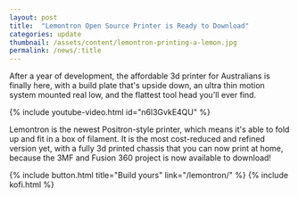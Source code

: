 ```yaml
---
layout: post
title:  "Lemontron Open Source Printer is Ready to Download"
categories: update
thumbnail: /assets/content/lemontron-printing-a-lemon.jpg
permalink: /news/:title
---
```


After a year of development, the affordable 3d printer for Australians is finally here, with a build plate that's upside
down, an ultra thin motion system mounted real low, and the flattest tool head you'll ever find.

{% include youtube-video.html id="n6l3GvkE4QU" %}

Lemontron is the newest Positron-style printer, which means it's able to fold up and fit in a box of filament. It is the
most cost-reduced and refined version yet, with a fully 3d printed chassis that you can now print at home, because the
3MF and Fusion 360 project is now available to download!

<div class="btn-wrapper">
{% include button.html title="Build yours" link="/lemontron/" %}
{% include kofi.html %}
</div>
